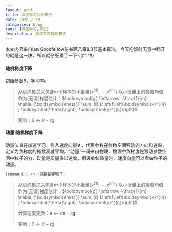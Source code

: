 ```yaml
---
layout: post
title: 深度学习优化算法
date: 2020-7-19
categories: blog
tags: [深度学习,算法]
description: 深度学习基本算法
---
```


本文内容来自Ian Goodfellow花书第八章8.3节基本算法，今天吃饭时无意中翻开的就是这一块，所以就仔细看了一下~(#^.^#)
#### 随机梯度下降

初始参数$\theta$，学习率$\epsilon$

> 从训练集总采包含m个样本的小批量$\{x^{(1)},\cdots,x^{(m)}\}$
> 以小批量上的梯度均值作为(无偏)梯度估计：$\boldsymbol{g} \leftarrow +\frac{1}{m} \nabla_{\boldsymbol{\theta}} \sum_{i} L\left(f\left(\boldsymbol{x}^{(i)} ; \boldsymbol{\theta}\right), \boldsymbol{y}^{(i)}\right)$
>
> 更新：$\theta \leftarrow \theta-\epsilon \hat{g}$

#### 动量 随机梯度下降

动量法旨在加速学习，引入速度向量$\boldsymbol{v}$ ，代表参数在参数空间移动的方向和速率，定义为负梯度的指数衰减平均。“动量”一词来自物理，物理中负梯度是移动参数空间中粒子的力，动量是质量乘以速度，假设单位质量时，速度向量可以看做粒子的动量。

```csharp
[comment]: <> (指数在哪呢？)
```

> 从训练集总采包含m个样本的小批量$\{x^{(1)},\cdots,x^{(m)}\}$
> 以小批量上的梯度均值作为(无偏)梯度估计：$\boldsymbol{g} \leftarrow +\frac{1}{m} \nabla_{\boldsymbol{\theta}} \sum_{i} L\left(f\left(\boldsymbol{x}^{(i)} ; \boldsymbol{\theta}\right), \boldsymbol{y}^{(i)}\right)$
>
> 计算速度更新：$\boldsymbol{v} \leftarrow \alpha \boldsymbol{v}-\epsilon \boldsymbol{g}$
>
> 更新：$\theta \leftarrow \theta-\epsilon \hat{g}$

#### 